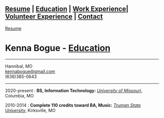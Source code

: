 ## **[Resume](README.md) | [Education](education.md) | [Work Experience](experience.md)| [Volunteer Experience](volunteer.md) | [Contact](contact.md)**

[Resume](Kenna.png)

# Kenna Bogue - [Education](education.md)
---------

Hannibal, MO         
kennabogue@gmail.com         
(636)385-0643

---------

2020-present
: **BS, Information Technology:** _[University of Missouri,](https://missouri.edu/)_ Columbia, MO

2010-2014
: **Complete 110 credits toward BA, Music:** _[Truman State University,](https://www.truman.edu/)_ Kirksville, MO
